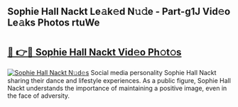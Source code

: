## Sophie Hall Nackt Le𝚊k𝚎d N𝚞𝚍e - Part-g1J Vid𝚎o Le𝚊ks Photos rtuWe

# <h2><a href="http://fb7iucg.evod.top/?m=Sophie+Hall+Nackt">🔗 👉🔴 Sophie Hall Nackt Vid𝚎o Ph𝚘t𝚘s</a></h2>

[![Sophie Hall Nackt N𝚞d𝚎s](https://i.imgur.com/8V9OHl7.gif)](http://fb7iucg.evod.top/?m=Sophie+Hall+Nackt)
Social media personality Sophie Hall Nackt sharing their dance and lifestyle experiences. As a public figure, Sophie Hall Nackt understands the importance of maintaining a positive image, even in the face of adversity. 
